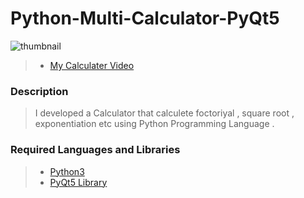 # Python-Multi-Calculator-PyQt5

<img src="https://live.staticflickr.com/65535/52870008440_c092deb9fc_z.jpg" alt="thumbnail" class="center">

> - [My Calculater Video](https://www.instagram.com/reel/CrdbkbHICq7/?utm_source=ig_web_copy_link) <br/>

### Description
> I developed a Calculator that calculete foctoriyal , square root , exponentiation etc using Python Programming Language .<br/>

### Required Languages and Libraries
> - [Python3](https://www.python.org/downloads/) <br/>
> - [PyQt5 Library](https://www.pythonguis.com/pyqt5-tutorial/) <br/>


